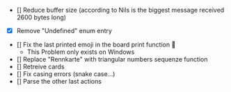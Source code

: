 - [] Reduce buffer size (according to Nils is the biggest message received 2600 bytes long)
- [x] Remove "Undefined" enum entry
- [] Fix the last printed emoji in the board print function 🏁
  - This Problem only exists on Windows
- [] Replace "Rennkarte" with triangular numbers sequenze function
- [] Retreive cards
- [] Fix casing errors (snake case...)
- [] Parse the other last actions
